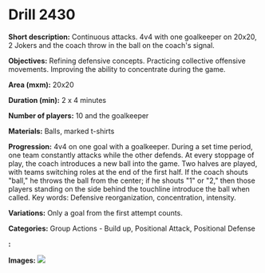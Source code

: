 # Drill 2430

**Short description:**
Continuous attacks. 4v4 with one goalkeeper on 20x20, 2 Jokers and the coach throw in the ball on the coach's signal.

**Objectives:**
Refining defensive concepts. Practicing collective offensive movements. Improving the ability to concentrate during the game.

**Area (mxm):**
20x20

**Duration (min):**
2 x 4 minutes

**Number of players:**
10 and the goalkeeper

**Materials:**
Balls, marked t-shirts

**Progression:**
4v4 on one goal with a goalkeeper. During a set time period, one team constantly attacks while the other defends. At every stoppage of play, the coach introduces a new ball into the game. Two halves are played, with teams switching roles at the end of the first half. If the coach shouts "ball," he throws the ball from the center; if he shouts "1" or "2," then those players standing on the side behind the touchline introduce the ball when called. Key words: Defensive reorganization, concentration, intensity.

**Variations:**
Only a goal from the first attempt counts.

**Categories:**
Group Actions - Build up, Positional Attack, Positional Defense

**:**


**Images:**
![](https://www.coachingfutsal.com/\images\f47ffdf9-cc78-4481-92db-5dce1069a0a1_316.png)

